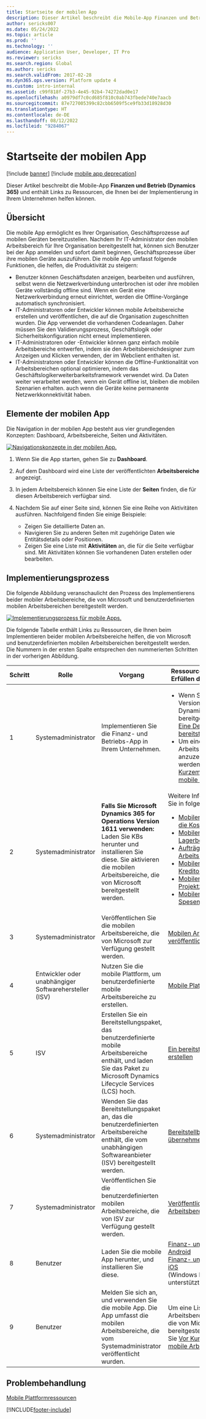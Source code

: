 ```yaml
---
title: Startseite der mobilen App
description: Dieser Artikel beschreibt die Mobile-App Finanzen und Betrieb (Dynamics 365) und enthält Links zu Ressourcen, die Ihnen bei der Implementierung in Ihrem Unternehmen helfen können.
author: sericks007
ms.date: 05/24/2022
ms.topic: article
ms.prod: ''
ms.technology: ''
audience: Application User, Developer, IT Pro
ms.reviewer: sericks
ms.search.region: Global
ms.author: sericks
ms.search.validFrom: 2017-02-28
ms.dyn365.ops.version: Platform update 4
ms.custom: intro-internal
ms.assetid: c99f818f-27b3-4e45-92b4-74272dad0e17
ms.openlocfilehash: a0979df7c0cd685f810c0ab743fbede740e7aacb
ms.sourcegitcommit: 87e727005399c82cbb6509f5ce9fb33d18928d30
ms.translationtype: HT
ms.contentlocale: de-DE
ms.lasthandoff: 08/12/2022
ms.locfileid: "9284067"
---
```

# <a name="mobile-app-home-page"></a>Startseite der mobilen App

[!include [banner](../includes/banner.md)]
[!include [mobile app deprecation](../includes/mobile-app-deprecation-banner.md)]

Dieser Artikel beschreibt die Mobile-App **Finanzen und Betrieb (Dynamics 365)** und enthält Links zu Ressourcen, die Ihnen bei der Implementierung in Ihrem Unternehmen helfen können.

## <a name="overview"></a>Übersicht

Die mobile App ermöglicht es Ihrer Organisation, Geschäftsprozesse auf mobilen Geräten bereitzustellen. Nachdem Ihr IT-Administrator den mobilen Arbeitsbereich für Ihre Organisation bereitgestellt hat, können sich Benutzer bei der App anmelden und sofort damit beginnen, Geschäftsprozesse über ihre mobilen Geräte auszuführen. Die mobile App umfasst folgende Funktionen, die helfen, die Produktivität zu steigern:

- Benutzer können Geschäftsdaten anzeigen, bearbeiten und ausführen, selbst wenn die Netzwerkverbindung unterbrochen ist oder ihre mobilen Geräte vollständig offline sind. Wenn ein Gerät eine Netzwerkverbindung erneut einrichtet, werden die Offline-Vorgänge automatisch synchronisiert.
- IT-Administratoren oder Entwickler können mobile Arbeitsbereiche erstellen und veröffentlichen, die auf die Organisation zugeschnitten wurden. Die App verwendet die vorhandenen Codeanlagen. Daher müssen Sie den Validierungsprozess, Geschäftslogik oder Sicherheitskonfiguration nicht erneut implementieren.
- IT-Administratoren oder -Entwickler können ganz einfach mobile Arbeitsbereiche entwerfen, indem sie den Arbeitsbereichdesigner zum Anzeigen und Klicken verwenden, der im Webclient enthalten ist.
- IT-Administratoren oder Entwickler können die Offline-Funktionalität von Arbeitsbereichen optional optimieren, indem das Geschäftslogikerweiterbarkeitsframework verwendet wird. Da Daten weiter verarbeitet werden, wenn ein Gerät offline ist, bleiben die mobilen Szenarien erhalten. auch wenn die Geräte keine permanente Netzwerkkonnektivität haben.

## <a name="elements-of-the-mobile-app"></a>Elemente der mobilen App
Die Navigation in der mobilen App besteht aus vier grundlegenden Konzepten: Dashboard, Arbeitsbereiche, Seiten und Aktivitäten. 

[![Navigationskonzepte in der mobilen App.](./media/mobilephoneapp1-1024x536.png)](./media/mobilephoneapp1.png)

1. Wenn Sie die App starten, gehen Sie zu **Dashboard**.
2. Auf dem Dashboard wird eine Liste der veröffentlichten **Arbeitsbereiche** angezeigt.
3. In jedem Arbeitsbereich können Sie eine Liste der **Seiten** finden, die für diesen Arbeitsbereich verfügbar sind.
4. Nachdem Sie auf einer Seite sind, können Sie eine Reihe von Aktivitäten ausführen. Nachfolgend finden Sie einige Beispiele:

    - Zeigen Sie detaillierte Daten an.
    - Navigieren Sie zu anderen Seiten mit zugehörige Daten wie Entitätsdetails oder Positionen.
    - Zeigen Sie eine Liste mit **Aktivitäten** an, die für die Seite verfügbar sind. Mit Aktivitäten können Sie vorhandenen Daten erstellen oder bearbeiten.

## <a name="implementation-process"></a>Implementierungsprozess
Die folgende Abbildung veranschaulicht den Prozess des Implementierens beider mobiler Arbeitsbereiche, die von Microsoft und benutzerdefinierten mobilen Arbeitsbereichen bereitgestellt werden. 

[![Implementierungsprozess für mobile Apps.](./media/Mobile-implementation-process-5.png)](./media/Mobile-implementation-process-5.png)

Die folgende Tabelle enthält Links zu Ressourcen, die Ihnen beim Implementieren beider mobilen Arbeitsbereiche helfen, die von Microsoft und benutzerdefinierten mobilen Arbeitsbereichen bereitgestellt werden. Die Nummern in der ersten Spalte entsprechen den nummerierten Schritten in der vorherigen Abbildung.

<table>
<colgroup>
<col width="25%" />
<col width="25%" />
<col width="25%" />
<col width="25%" />
</colgroup>
<thead>
<tr class="header">
<th>Schritt</th>
<th>Rolle</th>
<th>Vorgang</th>
<th>Ressourcen, die Ihnen beim Erfüllen der Aktivität helfen</th>
</tr>
</thead>
<tbody>
<tr class="odd">
<td>1</td>
<td>Systemadministrator</td>
<td>Implementieren Sie die Finanz- und Betriebs-App in Ihrem Unternehmen.</td>
<td><ul><li>Wenn Sie noch keine Version von Microsoft Dynamics 365 bereitgestellt haben, siehe <a href="../deployment/deploy-demo-environment.md">Eine Demoumgebung bereitstellen</a>.</li><li>Um eine Liste mobiler Arbeitsbereiche anzuzeigen, die verwendet werden können, siehe <a href="mobile-workspaces-released.md">Vor Kurzem freigegebene mobile Arbeitsbereiche</a>.</li></ul></td>
</tr>
<tr class="even">
<td>2</td>
<td>Systemadministrator</td>
<td><strong>Falls Sie Microsoft Dynamics 365 for Operations Version 1611 verwenden:</strong> Laden Sie KBs herunter und installieren Sie diese. Sie aktivieren die mobilen Arbeitsbereiche, die von Microsoft bereitgestellt werden.</td>
<td>Weitere Informationen finden Sie in folgenden Themen:
<ul>

<li><a href="../../../finance/cost-accounting/cost-controlling-mobile-workspace.md">Mobiler Arbeitsbereich für die Kostensteuerung</a></li>
<li><a href="../../../supply-chain/inventory/inventory-on-hand-mobile-workspace.md">Mobiler Arbeitsbereich für Lagerbestand</a></li>
<li><a href="../../../supply-chain/sales-marketing/sales-orders-mobile-workspace.md">Aufträge, mobiler Arbeitsbereich</a></li>
<li><a href="../../../supply-chain/procurement/vendor-collaboration-mobile-workspace.md">Mobiler Arbeitsbereich für Kreditorenzusammenarbeit</a></li>
<li><a href="/dynamics365/project-operations/prod-pma/project-time-entry-mobile-workspace">Mobiler Arbeitsbereich für Projektzeiterfassung</a></li>
<li><a href="/dynamics365/project-operations/prod-exp/expense-management-mobile-workspace">Mobiler Arbeitsbereich für Spesenverwaltung</a></li>

</ul></td>
</tr>
<tr class="odd">
<td>3</td>
<td>Systemadministrator</td>
<td>Veröffentlichen Sie die mobilen Arbeitsbereiche, die von Microsoft zur Verfügung gestellt werden.</td>
<td><a href="publish-mobile-workspace.md">Mobilen Arbeitsbereich veröffentlichen</a>
</td>
</tr>
<tr class="even">
<td>4</td>
<td>Entwickler oder unabhängiger Softwarehersteller (ISV)</td>
<td>Nutzen Sie die mobile Plattform, um benutzerdefinierte mobile Arbeitsbereiche zu erstellen.</td>
<td><a href="platform/mobile-platform-home-page.md">Mobile Plattform</a></td>
</tr>
<tr class="odd">
<td>5</td>
<td>ISV</td>
<td>Erstellen Sie ein Bereitstellungspaket, das benutzerdefinierte mobile Arbeitsbereiche enthält, und laden Sie das Paket zu Microsoft Dynamics Lifecycle Services (LCS) hoch.</td>
<td><a href="../deployment/create-apply-deployable-package.md">Ein bereitstellbares Paket erstellen</a></td>
</tr>
<tr class="even">
<td>6</td>
<td>Systemadministrator</td>
<td>Wenden Sie das Bereitstellungspaket an, das die benutzerdefinierten Arbeitsbereiche enthält, die vom unabhängigen Softwareanbieter (ISV) bereitgestellt werden.</td>
<td><a href="../deployment/apply-deployable-package-system.md">Bereitstellbare Pakete übernehmen</a></td>
</tr>
<tr class="odd">
<td>7</td>
<td>Systemadministrator</td>
<td>Veröffentlichen Sie die benutzerdefinierten mobilen Arbeitsbereiche, die von ISV zur Verfügung gestellt werden.</td>
<td><a href="publish-mobile-workspace.md">Veröffentlichen eines mobilen Arbeitsbereichs</a></td>
</tr>
<tr class="even">
<td>8</td>
<td>Benutzer</td>
<td>Laden Sie die mobile App herunter, und installieren Sie diese.</td>
<td>
<a href="https://go.microsoft.com/fwlink/?linkid=850662">Finanz- und Betriebs-App für Android</a><BR/>
<a href="https://go.microsoft.com/fwlink/?linkid=850663">Finanz- und Betriebs-App für iOS</a><BR/>
(Windows Phone nicht unterstützt)
</td>
</tr>
<tr class="odd">
<td>9</td>
<td>Benutzer</td>
<td>Melden Sie sich an, und verwenden Sie die mobile App. Die App umfasst die mobilen Arbeitsbereiche, die vom Systemadministrator veröffentlicht wurden.</td>
<td>Um eine Liste mobiler Arbeitsbereiche anzuzeigen, die von Microsoft bereitgestellt werden, rufen Sie <a href="mobile-workspaces-released.md">Vor Kurzem freigegebene mobile Arbeitsbereiche</a> auf.
</td>
</tr>
</tbody>
</table>

## <a name="troubleshooting"></a>Problembehandlung
[Mobile Plattformressourcen](platform/mobile-platform-home-page.md#troubleshooting-the-app)


[!INCLUDE[footer-include](../../../includes/footer-banner.md)]

